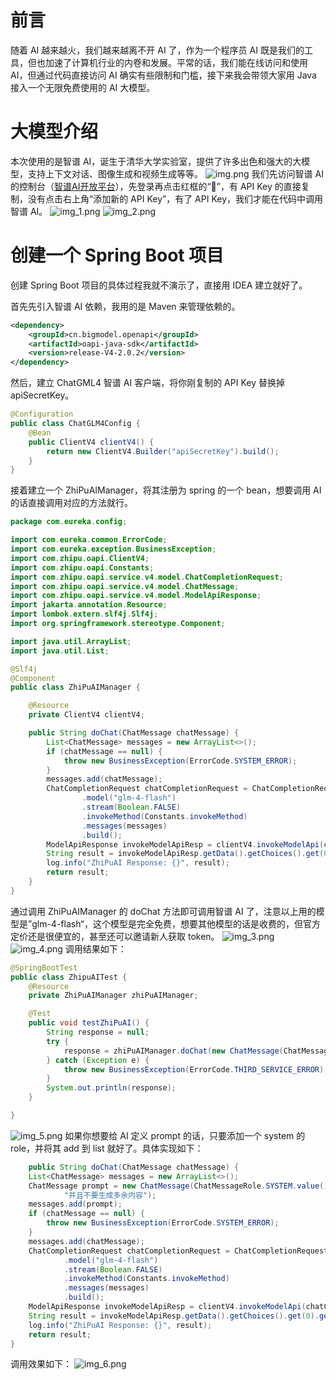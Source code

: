 # 前言
随着 AI 越来越火，我们越来越离不开 AI 了，作为一个程序员 AI 既是我们的工具，但也加速了计算机行业的内卷和发展。平常的话，我们能在线访问和使用 AI，但通过代码直接访问 AI 确实有些限制和门槛，接下来我会带领大家用 Java 接入一个无限免费使用的 AI 大模型。
# 大模型介绍
本次使用的是智谱 AI，诞生于清华大学实验室，提供了许多出色和强大的大模型，支持上下文对话、图像生成和视频生成等等。
![img.png](img/img.png)
我们先访问智谱 AI 的控制台（[智谱AI开放平台](https://bigmodel.cn/console/overview)），先登录再点击红框的“🔑”，有 API Key 的直接复制，没有点击右上角“添加新的 API Key”，有了 API Key，我们才能在代码中调用智谱 AI。
![img_1.png](img/img_1.png)
![img_2.png](img/img_2.png)
# 创建一个 Spring Boot 项目
创建 Spring Boot 项目的具体过程我就不演示了，直接用 IDEA 建立就好了。

首先先引入智谱 AI 依赖，我用的是 Maven 来管理依赖的。
```xml
<dependency>
	<groupId>cn.bigmodel.openapi</groupId>
    <artifactId>oapi-java-sdk</artifactId>
    <version>release-V4-2.0.2</version>
</dependency>
```
然后，建立 ChatGML4 智谱 AI 客户端，将你刚复制的 API Key 替换掉 apiSecretKey。
```java
@Configuration
public class ChatGLM4Config {
    @Bean
    public ClientV4 clientV4() {
        return new ClientV4.Builder("apiSecretKey").build();
    }
}
```
接着建立一个 ZhiPuAIManager，将其注册为 spring 的一个 bean，想要调用 AI 的话直接调用对应的方法就行。
```java
package com.eureka.config;

import com.eureka.common.ErrorCode;
import com.eureka.exception.BusinessException;
import com.zhipu.oapi.ClientV4;
import com.zhipu.oapi.Constants;
import com.zhipu.oapi.service.v4.model.ChatCompletionRequest;
import com.zhipu.oapi.service.v4.model.ChatMessage;
import com.zhipu.oapi.service.v4.model.ModelApiResponse;
import jakarta.annotation.Resource;
import lombok.extern.slf4j.Slf4j;
import org.springframework.stereotype.Component;

import java.util.ArrayList;
import java.util.List;

@Slf4j
@Component
public class ZhiPuAIManager {

    @Resource
    private ClientV4 clientV4;

    public String doChat(ChatMessage chatMessage) {
        List<ChatMessage> messages = new ArrayList<>();
        if (chatMessage == null) {
            throw new BusinessException(ErrorCode.SYSTEM_ERROR);
        }
        messages.add(chatMessage);
        ChatCompletionRequest chatCompletionRequest = ChatCompletionRequest.builder()
                .model("glm-4-flash")
                .stream(Boolean.FALSE)
                .invokeMethod(Constants.invokeMethod)
                .messages(messages)
                .build();
        ModelApiResponse invokeModelApiResp = clientV4.invokeModelApi(chatCompletionRequest);
        String result = invokeModelApiResp.getData().getChoices().get(0).getMessage().getContent().toString();
        log.info("ZhiPuAI Response: {}", result);
        return result;
    }
}
```
通过调用 ZhiPuAIManager 的 doChat 方法即可调用智谱 AI 了，注意以上用的模型是”glm-4-flash“，这个模型是完全免费，想要其他模型的话是收费的，但官方定价还是很便宜的，甚至还可以邀请新人获取 token。
![img_3.png](img/img_3.png)
![img_4.png](img/img_4.png)
调用结果如下：
```java
@SpringBootTest
public class ZhipuAITest {
    @Resource
    private ZhiPuAIManager zhiPuAIManager;

    @Test
    public void testZhiPuAI() {
        String response = null;
        try {
            response = zhiPuAIManager.doChat(new ChatMessage(ChatMessageRole.USER.value(), "你好，你是谁？"));
        } catch (Exception e) {
            throw new BusinessException(ErrorCode.THIRD_SERVICE_ERROR);
        }
        System.out.println(response);
    }

}
```
![img_5.png](img/img_5.png)
如果你想要给 AI 定义 prompt 的话，只要添加一个 system 的 role，并将其 add 到 list 就好了。具体实现如下：
```java
    public String doChat(ChatMessage chatMessage) {
    List<ChatMessage> messages = new ArrayList<>();
    ChatMessage prompt = new ChatMessage(ChatMessageRole.SYSTEM.value(), "将我的输入的内容生成为英文，" +
            "并且不要生成多余内容");
    messages.add(prompt);
    if (chatMessage == null) {
        throw new BusinessException(ErrorCode.SYSTEM_ERROR);
    }
    messages.add(chatMessage);
    ChatCompletionRequest chatCompletionRequest = ChatCompletionRequest.builder()
            .model("glm-4-flash")
            .stream(Boolean.FALSE)
            .invokeMethod(Constants.invokeMethod)
            .messages(messages)
            .build();
    ModelApiResponse invokeModelApiResp = clientV4.invokeModelApi(chatCompletionRequest);
    String result = invokeModelApiResp.getData().getChoices().get(0).getMessage().getContent().toString();
    log.info("ZhiPuAI Response: {}", result);
    return result;
}
```
调用效果如下：
![img_6.png](img/img_6.png)
